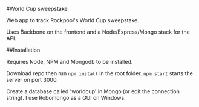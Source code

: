 #World Cup sweepstake

Web app to track Rockpool's World Cup sweepstake.

Uses Backbone on the frontend and a Node/Express/Mongo stack for the API.

##Installation

Requires Node, NPM and Mongodb to be installed.

Download repo then run `npm install` in the root folder. `npm start` starts the server on port 3000.

Create a database called 'worldcup' in Mongo (or edit the connection string). I use Robomongo as a GUI on Windows.